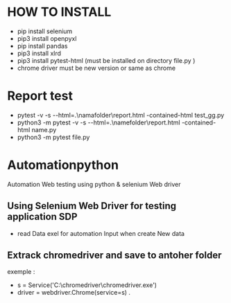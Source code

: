 # HOW TO INSTALL
-  pip install selenium
-  pip3 install openpyxl
-  pip install pandas
-  pip3 install xlrd
-  pip3 install pytest-html (must be installed on directory file.py )
-  chrome driver must be new version or same as chrome

# Report test 
- pytest -v  -s --html=.\namafolder\report.html -contained-html test_gg.py 
- python3 -m pytest -v -s --html=.\namefolder\report.html -contained-html name.py
- python3 -m pytest file.py

# Automationpython
Automation Web testing using python &amp; selenium Web driver

## Using Selenium Web Driver for testing application SDP
- read  Data exel for automation Input when create New data 

## Extrack chromedriver and save to antoher folder
exemple :
- s = Service('C:\chromedriver\chromedriver.exe')
- driver = webdriver.Chrome(service=s)
.
